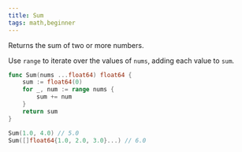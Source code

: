 ```yaml
---
title: Sum
tags: math,beginner
---
```


Returns the sum of two or more numbers.

Use `range` to iterate over the values of `nums`, adding each value to `sum`.

```go
func Sum(nums ...float64) float64 {
	sum := float64(0)
	for _, num := range nums {
		sum += num
	}
	return sum
}
```

```go
Sum(1.0, 4.0) // 5.0
Sum([]float64{1.0, 2.0, 3.0}...) // 6.0
```
